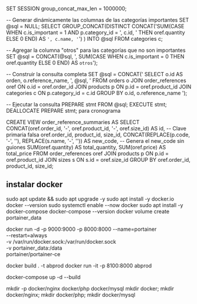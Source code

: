 SET SESSION group_concat_max_len = 1000000;

-- Generar dinámicamente las columnas de las categorías importantes
SET @sql = NULL;
SELECT GROUP_CONCAT(DISTINCT
    CONCAT('SUM(CASE WHEN c.is_important = 1 AND p.category_id = ', c.id, ' THEN oref.quantity ELSE 0 END) AS `', c.name, '`')
) INTO @sql
FROM categories c;

-- Agregar la columna "otros" para las categorías que no son importantes
SET @sql = CONCAT(@sql, ',
    SUM(CASE WHEN c.is_important = 0 THEN oref.quantity ELSE 0 END) AS `otros`');

-- Construir la consulta completa
SET @sql = CONCAT('
    SELECT o.id AS orden, o.reference_name, ', @sql, '
    FROM orders o
    JOIN order_references oref ON o.id = oref.order_id
    JOIN products p ON p.id = oref.product_id
    JOIN categories c ON p.category_id = c.id
    GROUP BY o.id, o.reference_name
');

-- Ejecutar la consulta
PREPARE stmt FROM @sql;
EXECUTE stmt;
DEALLOCATE PREPARE stmt;
para cronograma



CREATE VIEW order_reference_summaries AS
SELECT 
    CONCAT(oref.order_id, '-', oref.product_id, '-', oref.size_id) AS id, -- Clave primaria falsa
    oref.order_id,
    product_id,
    size_id,
    CONCAT(REPLACE(p.code, '-', ''), REPLACE(s.name, '-', '')) AS new_code, -- Genera el new_code sin guiones
    SUM(oref.quantity) AS total_quantity,
    SUM(oref.price) AS total_price
FROM order_references oref
JOIN products p ON p.id = oref.product_id
JOIN sizes s ON s.id = oref.size_id
GROUP BY oref.order_id, product_id, size_id;





## instalar docker
sudo apt update && sudo apt upgrade -y
sudo apt install -y docker.io
docker --version
sudo systemctl enable --now docker
sudo apt install -y docker-compose
docker-compose --version
docker volume create portainer_data



docker run -d -p 9000:9000 -p 8000:8000 --name=portainer \
    --restart=always \
    -v /var/run/docker.sock:/var/run/docker.sock \
    -v portainer_data:/data \
    portainer/portainer-ce





docker build . -t abprod
docker run -it -p 8100:8000 abprod

docker-compose up -d --build

mkdir -p docker/nginx docker/php docker/mysql
mkdir docker; mkdir docker/nginx; mkdir docker/php; mkdir docker/mysql